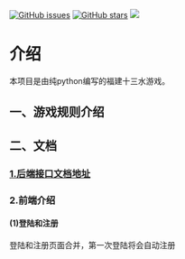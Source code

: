[![GitHub issues](https://img.shields.io/github/issues/SheepHuan/fjsss)](https://github.com/SheepHuan/fjsss/issues)
[![GitHub stars](https://img.shields.io/github/stars/mhqmhy/fjsss)](https://github.com/mhqmhy/fjsss/stargazers)
![](https://img.shields.io/Python/v/drone.svg)
# 介绍

本项目是由纯python编写的福建十三水游戏。

## 一、游戏规则介绍



## 二、文档

### [1.后端接口文档地址](http://docs.shisanshui.rtxux.xyz/apis/auth/postauthlogin)

### 2.前端介绍

#### (1)登陆和注册

登陆和注册页面合并，第一次登陆将会自动注册


